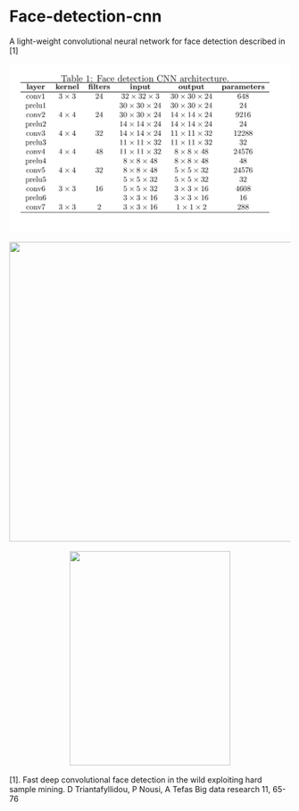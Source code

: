 # Face-detection-cnn

A light-weight convolutional neural network for face detection described in [1]


<p align="center">
<img  src="https://github.com/danaitri/Face-detection-cnn/blob/master/Getting%20started.tex-page-001.jpg">
</p>
<p align="center">
<img width="717" height="537" src="https://github.com/danaitri/papers/blob/master/BigDataResearch/detection_examples/12_Group_Group_12_Group_Group_12_201.jpg.jpgdetected00.jpg">
</p>

<p align="center">
<img width="288" height="384" src="https://github.com/danaitri/papers/blob/master/BigDataResearch/FDDB000000.jpg">
</p>

[1]. Fast deep convolutional face detection in the wild exploiting hard sample mining. D Triantafyllidou, P Nousi, A Tefas Big data research 11, 65-76


